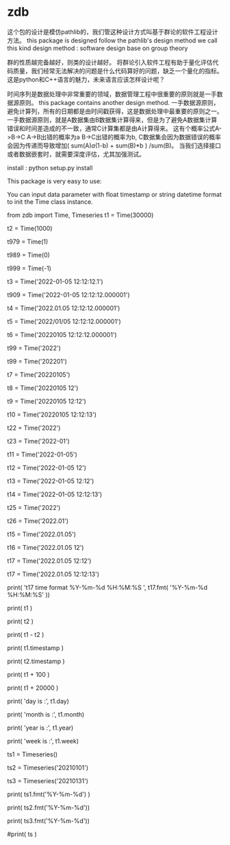 # zdb
这个包的设计是模仿pathlib的，我们管这种设计方式叫基于群论的软件工程设计方法。
this package is designed follow the pathlib's design method
we call this kind design method : software design base on group theory

群的性质越完备越好，则类的设计越好。
将群论引入软件工程有助于量化评估代码质量，我们经常无法解决的问题是什么代码算好的问题，缺乏一个量化的指标。
这是python和C++语言的魅力，未来语言应该怎样设计呢？

时间序列是数据处理中非常重要的领域，数据管理工程中很重要的原则就是一手数据源原则。
this package contains another design method. 
一手数据源原则，避免计算列，所有的日期都是由时间戳获得，这是数据处理中最重要的原则之一。
一手数据源原则，就是A数据集由B数据集计算得来，但是为了避免A数据集计算错误和时间差造成的不一致，通常C计算集都是由A计算得来。
这有个概率公式A->B->C A->B出错的概率为a B->C出错的概率为b, 
C数据集会因为数据错误的概率会因为传递而导致增加( sum(A)*a*(1-b) + sum(B)*b ) /sum(B)。
当我们选择接口或者数据嵌套时，就需要深度评估，尤其加强测试。

install :
python setup.py install


This package is very easy to use:

You can input data parameter with float timestamp or string datetime format to init the Time class instance.

from zdb import Time, Timeseries
t1 = Time(30000)

t2 = Time(1000)

t979 = Time(1)

t989 = Time(0)

t999 = Time(-1)

t3 = Time('2022-01-05 12:12:12.1')

t909 = Time('2022-01-05 12:12:12.000001')

t4 = Time('2022.01.05 12:12:12.000001')

t5 = Time('2022/01/05 12:12:12.000001')

t6 = Time('20220105 12:12:12.000001')

t99 = Time('2022')

t99 = Time('202201')

t7  = Time('20220105')

t8  = Time('20220105 12')

t9  = Time('20220105 12:12')

t10 = Time('20220105 12:12:13')

t22 = Time('2022')

t23 = Time('2022-01')

t11 = Time('2022-01-05')

t12 = Time('2022-01-05 12')

t13 = Time('2022-01-05 12:12')

t14 = Time('2022-01-05 12:12:13')

t25 = Time('2022')

t26 = Time('2022.01')

t15 = Time('2022.01.05')

t16 = Time('2022.01.05 12')

t17 = Time('2022.01.05 12:12')

t17 = Time('2022.01.05 12:12:13')

print( 't17 time format %Y-%m-%d %H:%M:%S ', t17.fmt( '%Y-%m-%d %H:%M:%S' ))


print( t1 )

print( t2 )

print( t1 - t2 )

print( t1.timestamp )

print( t2.timestamp )

print( t1 + 100 )

print( t1 + 20000 )

print( 'day is :', t1.day)

print( 'month is :', t1.month)

print( 'year is :', t1.year)

print( 'week is :', t1.week)

ts1 = Timeseries()

ts2 = Timeseries('20210101')

ts3 = Timeseries('20210131')

print( ts1.fmt('%Y-%m-%d') )

print( ts2.fmt('%Y-%m-%d'))

print( ts3.fmt('%Y-%m-%d'))

#print( ts )
